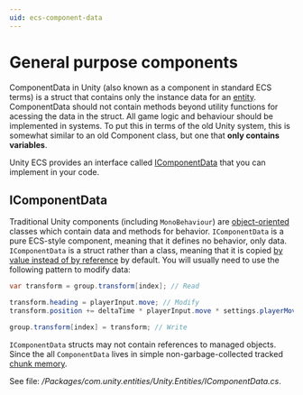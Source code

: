 ```yaml
---
uid: ecs-component-data
---
```


# General purpose components

ComponentData in Unity (also known as a component in standard ECS terms) is a struct that contains only the instance data for an [entity](entities.md). ComponentData should not contain methods beyond utility functions for acessing the data in the struct. All game logic and behaviour should be implemented in systems. To put this in terms of the old Unity system, this is somewhat similar to an old Component class, but one that **only contains variables**.



Unity ECS provides an interface called [IComponentData](xref:Unity.Entities.IComponentData) that you can implement in your code. 

## IComponentData

Traditional Unity components (including `MonoBehaviour`) are [object-oriented](https://en.wikipedia.org/wiki/Object-oriented_programming) classes which contain data and methods for behavior. `IComponentData` is a pure ECS-style component, meaning that it defines no behavior, only data. `IComponentData` is a struct rather than a class, meaning that it is copied [by value instead of by reference](https://stackoverflow.com/questions/373419/whats-the-difference-between-passing-by-reference-vs-passing-by-value?answertab=votes#tab-top) by default. You will usually need to use the following pattern to modify data:

```c#
var transform = group.transform[index]; // Read

transform.heading = playerInput.move; // Modify
transform.position += deltaTime * playerInput.move * settings.playerMoveSpeed;

group.transform[index] = transform; // Write
```

`IComponentData` structs may not contain references to managed objects. Since the all `ComponentData` lives in simple non-garbage-collected tracked [chunk memory](chunk_iteration.md).

See file: _/Packages/com.unity.entities/Unity.Entities/IComponentData.cs_.

